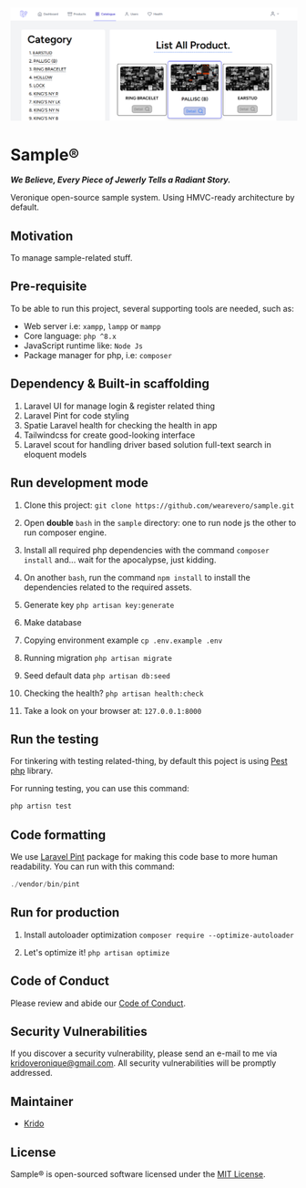 <p align="center">
    <img src="/public/banner.png" />
</p>

# Sample®️

**_We Believe, Every Piece of Jewerly Tells a Radiant Story._**

Veronique open-source sample system. 
Using HMVC-ready architecture by default. 


## Motivation

To manage sample-related stuff.

## Pre-requisite

To be able to run this project, several supporting tools are needed, such as:

-   Web server i.e: `xampp`, `lampp` or `mampp`
-   Core language: `php ^8.x`
-   JavaScript runtime like: `Node Js`
-   Package manager for php, i.e: `composer`

## Dependency & Built-in scaffolding

1. Laravel UI for manage login & register related thing
2. Laravel Pint for code styling
3. Spatie Laravel health for checking the health in app
4. Tailwindcss for create good-looking interface
5. Laravel scout for handling driver based solution full-text search in eloquent models

## Run development mode

1. Clone this project: `git clone https://github.com/wearevero/sample.git`

2. Open **double** `bash` in the `sample` directory: one to run node js the other to run composer engine.

3. Install all required php dependencies with the command `composer install` and... wait for the apocalypse, just kidding.

4. On another `bash`, run the command `npm install` to install the dependencies related to the required assets.

5. Generate key `php artisan key:generate`

6. Make database

7. Copying environment example `cp .env.example .env`

8. Running migration `php artisan migrate`

9. Seed default data `php artisan db:seed`

10. Checking the health? `php artisan health:check`

11. Take a look on your browser at: `127.0.0.1:8000`

## Run the testing

For tinkering with testing related-thing, by default this poject is using [Pest php](https://pestphp.com/) library.

For running testing, you can use this command:

```php
php artisn test
```

## Code formatting

We use [Laravel Pint](https://laravel.com/docs/10.x/pint) package for making this code base to more human readability.
You can run with this command:

```php
./vendor/bin/pint
```

## Run for production

1. Install autoloader optimization `composer require --optimize-autoloader`

2. Let's optimize it! `php artisan optimize`

## Code of Conduct

Please review and abide our [Code of Conduct](./CODE_OF_CONDUCT.md).

## Security Vulnerabilities

If you discover a security vulnerability, please send an e-mail to me via [kridoveronique@gmail.com](mailto:kridoveronique@gmail.com). All security vulnerabilities will be promptly addressed.

## Maintainer

-   [Krido](https://github.com/yuxxeun)

## License

Sample®️ is open-sourced software licensed under the [MIT License](./LICENSE).

